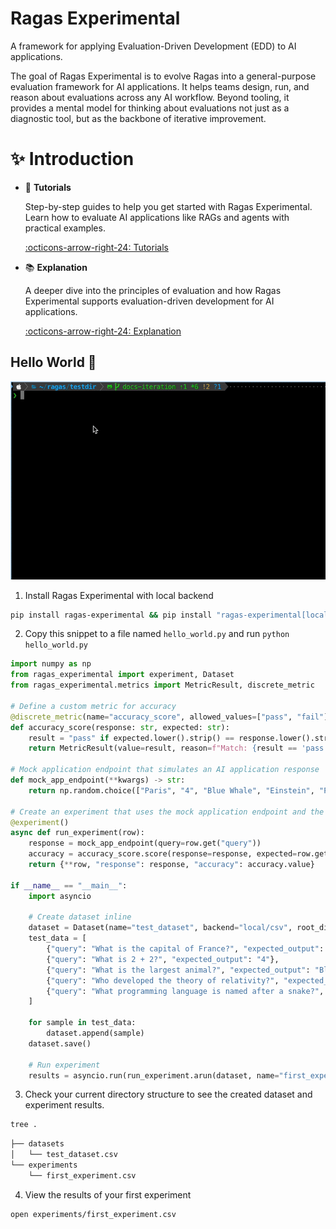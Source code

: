 # Ragas Experimental

A framework for applying Evaluation-Driven Development (EDD) to AI applications.

The goal of Ragas Experimental is to evolve Ragas into a general-purpose evaluation framework for AI applications. It helps teams design, run, and reason about evaluations across any AI workflow. Beyond tooling, it provides a mental model for thinking about evaluations not just as a diagnostic tool, but as the backbone of iterative improvement.

# ✨ Introduction


<div class="grid cards" markdown>

- 🚀 **Tutorials**

    Step-by-step guides to help you get started with Ragas Experimental. Learn how to evaluate AI applications like RAGs and agents with practical examples.

    [:octicons-arrow-right-24: Tutorials](tutorials/index.md)

- 📚 **Explanation**

    A deeper dive into the principles of evaluation and how Ragas Experimental supports evaluation-driven development for AI applications.

    [:octicons-arrow-right-24: Explanation](explanation/index.md)

</div>


## Hello World 👋

![](hello_world.gif)

1. Install Ragas Experimental with local backend

```bash
pip install ragas-experimental && pip install "ragas-experimental[local]"
```

2. Copy this snippet to a file named `hello_world.py` and run `python hello_world.py` 


```python
import numpy as np
from ragas_experimental import experiment, Dataset
from ragas_experimental.metrics import MetricResult, discrete_metric  

# Define a custom metric for accuracy
@discrete_metric(name="accuracy_score", allowed_values=["pass", "fail"])
def accuracy_score(response: str, expected: str):
    result = "pass" if expected.lower().strip() == response.lower().strip() else "fail"
    return MetricResult(value=result, reason=f"Match: {result == 'pass'}")

# Mock application endpoint that simulates an AI application response
def mock_app_endpoint(**kwargs) -> str:
    return np.random.choice(["Paris", "4", "Blue Whale", "Einstein", "Python"])

# Create an experiment that uses the mock application endpoint and the accuracy metric
@experiment()
async def run_experiment(row):
    response = mock_app_endpoint(query=row.get("query"))
    accuracy = accuracy_score.score(response=response, expected=row.get("expected_output"))
    return {**row, "response": response, "accuracy": accuracy.value}

if __name__ == "__main__":
    import asyncio
    
    # Create dataset inline
    dataset = Dataset(name="test_dataset", backend="local/csv", root_dir=".")
    test_data = [
        {"query": "What is the capital of France?", "expected_output": "Paris"},
        {"query": "What is 2 + 2?", "expected_output": "4"},
        {"query": "What is the largest animal?", "expected_output": "Blue Whale"},
        {"query": "Who developed the theory of relativity?", "expected_output": "Einstein"},
        {"query": "What programming language is named after a snake?", "expected_output": "Python"},
    ]
    
    for sample in test_data:
        dataset.append(sample)
    dataset.save()
    
    # Run experiment
    results = asyncio.run(run_experiment.arun(dataset, name="first_experiment"))
```

3. Check your current directory structure to see the created dataset and experiment results.

```bash
tree .
```


```bash
├── datasets
│   └── test_dataset.csv
└── experiments
    └── first_experiment.csv
```

4. View the results of your first experiment

```bash
open experiments/first_experiment.csv
```